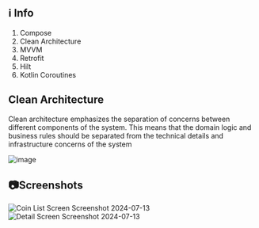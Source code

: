 ## ℹ️ Info
1) Compose
2) Clean Architecture
3) MVVM
4) Retrofit
5) Hilt
6) Kotlin Coroutines

## Clean Architecture
Clean architecture emphasizes the separation of concerns between different components of the system. This means that the domain logic and business rules should be separated from the technical details and infrastructure concerns of the system

![image](https://github.com/user-attachments/assets/c9b25bee-df43-4dbe-8171-0fe0662a72e9)

## 📷Screenshots
![Coin List Screen Screenshot 2024-07-13 ](https://github.com/user-attachments/assets/7c6015e4-8791-4604-92ff-201b13170d0c)
![Detail Screen Screenshot 2024-07-13](https://github.com/user-attachments/assets/89ea8927-6ffc-4284-8f75-ce6a670bca4b)
